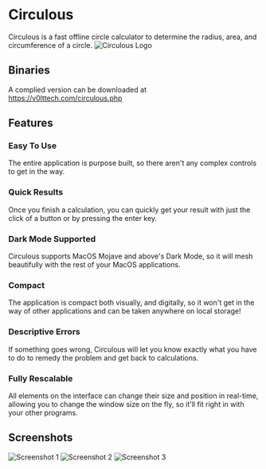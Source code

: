 # Circulous
Circulous is a fast offline circle calculator to determine the radius, area, and circumference of a circle.
![Circulous Logo](https://v0lttech.com/assets/img/circulouslogo.png)

## Binaries
A complied version can be downloaded at https://v0lttech.com/circulous.php

## Features
### Easy To Use
The entire application is purpose built, so there aren't any complex controls to get in the way.

### Quick Results
Once you finish a calculation, you can quickly get your result with just the click of a button or by pressing the enter key.

### Dark Mode Supported
Circulous supports MacOS Mojave and above's Dark Mode, so it will mesh beautifully with the rest of your MacOS applications.

### Compact
The application is compact both visually, and digitally, so it won't get in the way of other applications and can be taken anywhere on local storage!

### Descriptive Errors
If something goes wrong, Circulous will let you know exactly what you have to do to remedy the problem and get back to calculations.

### Fully Rescalable
All elements on the interface can change their size and position in real-time, allowing you to change the window size on the fly, so it'll fit right in with your other programs.

## Screenshots
![Screenshot 1](https://v0lttech.com/files/images/circulous/1.png)
![Screenshot 2](https://v0lttech.com/files/images/circulous/2.png)
![Screenshot 3](https://v0lttech.com/files/images/circulous/3.png)
